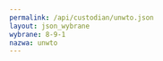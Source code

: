 ```yaml
---
permalink: /api/custodian/unwto.json
layout: json_wybrane
wybrane: 8-9-1
nazwa: unwto
---
```

